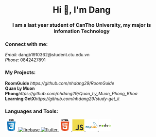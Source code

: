 <h1 align="center">Hi 👋, I'm Dang</h1>
<h3 align="center">I am a last year student of CanTho University, my major is Infomation Technology</h3>

<h3 align="left">Connect with me:</h3>

<p align="left">
  <i>Email: </i>dangb1910362@student.ctu.edu.vn
  <br/>
  <i>Phone: </i>0842427891
</p>

<h3 align="left">My Projects:</h3>

<p align="left">
  <b>RoomGuide </b> <i>https://github.com/nhdang29/RoomGuide</i>
  <br/>
  <b>Quan Ly Muon Phong</b><i>https://github.com/nhdang29/Quan_Ly_Muon_Phong_Khoa</i>
  <br/>
  <b>Learning GetX</b><i>https://github.com/nhdang29/study-get_it</i>
</p>

<h3 align="left">Languages and Tools:</h3>
<p align="left"> <a href="https://www.w3schools.com/css/" target="_blank" rel="noreferrer"> <img src="https://raw.githubusercontent.com/devicons/devicon/master/icons/css3/css3-original-wordmark.svg" alt="css3" width="40" height="40"/> </a> <a href="https://firebase.google.com/" target="_blank" rel="noreferrer"> <img src="https://www.vectorlogo.zone/logos/firebase/firebase-icon.svg" alt="firebase" width="40" height="40"/> </a> <a href="https://flutter.dev" target="_blank" rel="noreferrer"> <img src="https://www.vectorlogo.zone/logos/flutterio/flutterio-icon.svg" alt="flutter" width="40" height="40"/> </a> <a href="https://www.w3.org/html/" target="_blank" rel="noreferrer"> <img src="https://raw.githubusercontent.com/devicons/devicon/master/icons/html5/html5-original-wordmark.svg" alt="html5" width="40" height="40"/> </a> <a href="https://developer.mozilla.org/en-US/docs/Web/JavaScript" target="_blank" rel="noreferrer"> <img src="https://raw.githubusercontent.com/devicons/devicon/master/icons/javascript/javascript-original.svg" alt="javascript" width="40" height="40"/> </a> <a href="https://www.mysql.com/" target="_blank" rel="noreferrer"> <img src="https://raw.githubusercontent.com/devicons/devicon/master/icons/mysql/mysql-original-wordmark.svg" alt="mysql" width="40" height="40"/> </a> <a href="https://nodejs.org" target="_blank" rel="noreferrer"> <img src="https://raw.githubusercontent.com/devicons/devicon/master/icons/nodejs/nodejs-original-wordmark.svg" alt="nodejs" width="40" height="40"/> </a> </p>
